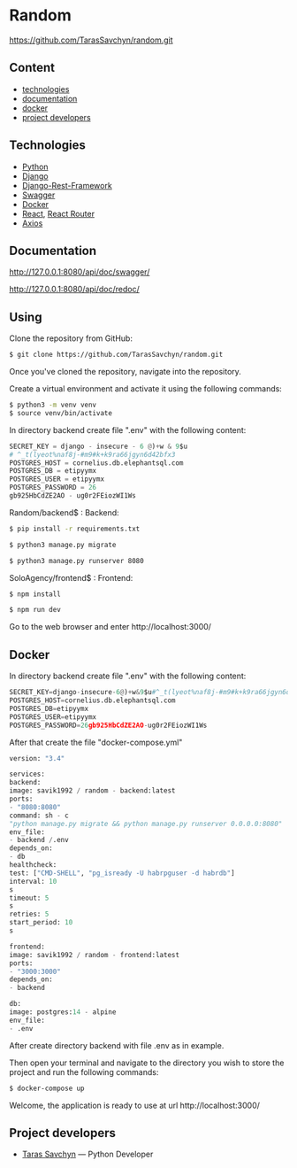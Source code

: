 # Random

https://github.com/TarasSavchyn/random.git

## Content

- [technologies](#technologies)
- [documentation](#documentation)
- [docker](#docker)
- [project developers](#project-developers)

## Technologies

- [Python](https://www.python.org/)
- [Django](https://www.djangoproject.com/)
- [Django-Rest-Framework](https://www.django-rest-framework.org/)
- [Swagger](https://swagger.io/)
- [Docker](https://www.docker.com/)
- [React](https://react.dev/), [React Router](https://reactrouter.com/en/main)
- [Axios](https://axios-http.com/)

## Documentation

http://127.0.0.1:8080/api/doc/swagger/

http://127.0.0.1:8080/api/doc/redoc/

## Using

Clone the repository from GitHub:

```sh
$ git clone https://github.com/TarasSavchyn/random.git
```

Once you've cloned the repository, navigate into the repository.

Create a virtual environment and activate it using the following commands:

```sh
$ python3 -m venv venv
$ source venv/bin/activate
```

In directory backend create file ".env" with the following content:

```python
SECRET_KEY = django - insecure - 6 @)+w & 9$u
# ^_t(lyeot%naf8j-#m9#k+k9ra66jgyn6d42bfx3
POSTGRES_HOST = cornelius.db.elephantsql.com
POSTGRES_DB = etipyymx
POSTGRES_USER = etipyymx
POSTGRES_PASSWORD = 26
gb925HbCdZE2AO - ug0r2FEiozWI1Ws
```

Random/backend$ :
Backend:

```sh
$ pip install -r requirements.txt
```

```sh
$ python3 manage.py migrate
```

```sh
$ python3 manage.py runserver 8080
```

SoloAgency/frontend$ :
Frontend:

```sh
$ npm install
```

```sh
$ npm run dev
```

Go to the web browser and enter http://localhost:3000/

## Docker

In directory backend create file ".env" with the following content:

```python
SECRET_KEY=django-insecure-6@)+w&9$u#^_t(lyeot%naf8j-#m9#k+k9ra66jgyn6d42bfx3
POSTGRES_HOST=cornelius.db.elephantsql.com
POSTGRES_DB=etipyymx
POSTGRES_USER=etipyymx
POSTGRES_PASSWORD=26gb925HbCdZE2AO-ug0r2FEiozWI1Ws
```

After that create the file "docker-compose.yml"

```python
version: "3.4"

services:
backend:
image: savik1992 / random - backend:latest
ports:
- "8080:8080"
command: sh - c
"python manage.py migrate && python manage.py runserver 0.0.0.0:8080"
env_file:
- backend /.env
depends_on:
- db
healthcheck:
test: ["CMD-SHELL", "pg_isready -U habrpguser -d habrdb"]
interval: 10
s
timeout: 5
s
retries: 5
start_period: 10
s

frontend:
image: savik1992 / random - frontend:latest
ports:
- "3000:3000"
depends_on:
- backend

db:
image: postgres:14 - alpine
env_file:
- .env
```

After create directory backend with file .env as in example.

Then open your terminal and navigate to the directory you wish to store the project and run the following commands:

```sh
$ docker-compose up
```

Welcome, the application is ready to use at url http://localhost:3000/

## Project developers

- [Taras Savchyn](https://www.linkedin.com/in/taras-savchyn-ba2705261/) — Python Developer
